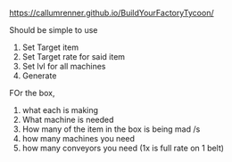 https://callumrenner.github.io/BuildYourFactoryTycoon/

Should be simple to use
1. Set Target item
2. Set Target rate for said item
3. Set lvl for all machines
4. Generate

FOr the box, 
1. what each is making
2. What machine is needed
3. How many of the item in the box is being mad /s
4. how many machines you need
5. how many conveyors you need (1x is full rate on 1 belt)
